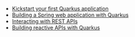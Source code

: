 * [Kickstart your first Quarkus application](./01-start.md)
* [Building a Spring web application with Quarkus](./02-spring.md)
* [Interacting with REST APIs ](./restclient.md)
* [Building reactive APIs with Quarkus](./reactive.md)

